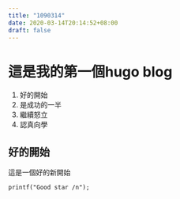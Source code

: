 ```yaml
---
title: "1090314"
date: 2020-03-14T20:14:52+08:00
draft: false
---
```

# 這是我的第一個hugo blog
1. 好的開始
1. 是成功的一半
1. 繼續怒立
1. 認真向學
## 好的開始
這是一個好的新開始
```
printf("Good star /n");
```
